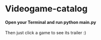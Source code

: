 # Videogame-catalog


#### Open your Terminal and run python main.py


Then just click a game to see its trailer :)

